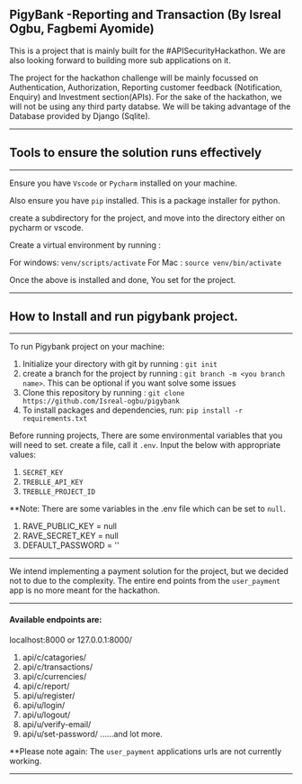 ﻿## PigyBank -Reporting and Transaction (By Isreal Ogbu, Fagbemi Ayomide)

This is a project that is mainly built for the #APISecurityHackathon. We are also looking forward to building more sub applications on it.

The project for the hackathon challenge will be mainly focussed on Authentication, Authorization, Reporting customer feedback (Notification, Enquiry) and Investment section(APIs).
For the sake of the hackathon, we will not be using any third party databse. We will be taking advantage of the
Database provided by Django (Sqlite).
***

## Tools to ensure the solution runs effectively
***

Ensure you have `Vscode` or `Pycharm` installed on your machine.

Also ensure you have `pip` installed. This is a package installer for python.

create a subdirectory for the project, and move into the directory either on pycharm or vscode.

Create a virtual environment by running :

For windows: `venv/scripts/activate`
For Mac : `source venv/bin/activate`

Once the above  is installed and done, You set for the project.
***
## How to Install and run pigybank project.
***
To run Pigybank project on your machine:
1. Initialize your directory with git by running : `git init`
2. create a branch for the project by running : `git branch -m <you branch name>`. This can be optional if you want solve some issues 
3. Clone this repository by running : `git clone https://github.com/Isreal-ogbu/pigybank`
4. To install packages and dependencies, run: `pip install -r requirements.txt`

Before running projects, There are some environmental variables that you will need to set.
create a file, call it `.env`. Input the below with appropriate values:

1. `SECRET_KEY`
2. `TREBLLE_API_KEY`
3. `TREBLLE_PROJECT_ID`

**Note: There are some variables in the .env file which can be set to `null`.
1. RAVE_PUBLIC_KEY = null 
2. RAVE_SECRET_KEY = null
3. DEFAULT_PASSWORD = ''
***
We intend implementing a payment solution for the project, but we decided not to due to the complexity.
The entire end points from the `user_payment` app is no more meant for the hackathon.
***
#### Available endpoints are:

localhost:8000 or 127.0.0.1:8000/

1. api/c/catagories/
2. api/c/transactions/
3. api/c/currencies/
4. api/c/report/
5. api/u/register/
6. api/u/login/
7. api/u/logout/
8. api/u/verify-email/
9. api/u/set-password/ ......and lot more.

**Please note again: The `user_payment` applications urls are not currently working.
***

